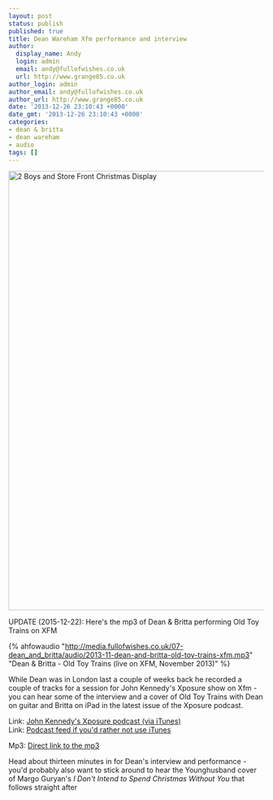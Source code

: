 ```yaml
---
layout: post
status: publish
published: true
title: Dean Wareham Xfm performance and interview
author:
  display_name: Andy
  login: admin
  email: andy@fullofwishes.co.uk
  url: http://www.grange85.co.uk
author_login: admin
author_email: andy@fullofwishes.co.uk
author_url: http://www.grange85.co.uk
date: '2013-12-26 23:10:43 +0000'
date_gmt: '2013-12-26 23:10:43 +0000'
categories:
- dean & britta
- dean wareham
- audio
tags: []
---
```

<a data-flickr-embed="true"  href="https://www.flickr.com/photos/depthandtime/4529435423" title="2 Boys and Store Front Christmas Display"><img src="https://farm5.staticflickr.com/4018/4529435423_a07baab948_b.jpg" width="1024" height="863" alt="2 Boys and Store Front Christmas Display"></a><script async src="//embedr.flickr.com/assets/client-code.js" charset="utf-8"></script>
<p class="lead">UPDATE (2015-12-22): Here's the mp3 of Dean &amp; Britta performing Old Toy Trains on XFM</p>

{% ahfowaudio "http://media.fullofwishes.co.uk/07-dean_and_britta/audio/2013-11-dean-and-britta-old-toy-trains-xfm.mp3" "Dean &amp; Britta - Old Toy Trains (live on XFM, November 2013)" %}

<p>While Dean was in London last a couple of weeks back he recorded a couple of tracks for a session for John Kennedy's Xposure show on Xfm - you can hear some of the interview and a cover of Old Toy Trains with Dean on guitar and Britta on iPad in the latest issue of the Xposure podcast.</p>
<p>Link: <a href="https://itunes.apple.com/gb/podcast/john-kennedys-xposure-podcast/id444082953">John Kennedy's Xposure podcast (via iTunes)</a><br />
Link: <a href="http://mediaweb.musicradio.com/RSSFeed.xml?Channel=8446">Podcast feed if you'd rather not use iTunes</a></p>
<p>Mp3: <a href="http://mediaweb.musicradio.com/MP3/05800F17351B44F8957B96231491F092.mp3">Direct link to the mp3</a><br />
<p>Head about thirteen minutes in for Dean's interview and performance - you'd probably also want to stick around to hear the Younghusband cover of Margo Guryan's <em>I Don't Intend to Spend Christmas Without You</em> that follows straight after</p>
